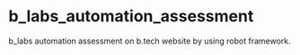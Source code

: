 # b_labs_automation_assessment
b_labs automation assessment on b.tech website by using robot framework.
